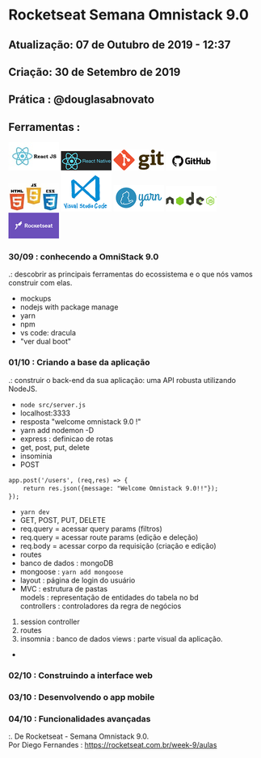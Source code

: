 # Rocketseat Semana Omnistack 9.0

## Atualização: 07 de Outubro de 2019 - 12:37
## Criação: 30 de Setembro de 2019
## Prática : @douglasabnovato

## Ferramentas : 

![ReactJS](/images/logo-reactjs.jpg)
![React Native](/images/logo-react-native.png)
![Git](/images/logo-git.png)
![Github](/images/logo-github.png)
![HTML/CSS/Javascript](/images/logo-html-css-js.jpeg)
![VSCode](/images/logo-VSCode.png)
![Yarn](/images/logo-yarn.png)
![Nodejs](/images/nodejs.png)
![Rocketseat](/images/logo-rocketseat.png)

### 30/09 : conhecendo a OmniStack 9.0
.: descobrir as principais ferramentas do ecossistema e o que nós vamos construir com elas.
- mockups
- nodejs with package manage
- yarn
- npm
- vs code: dracula
- "ver dual boot"

### 01/10 : Criando a base da aplicação
.: construir o back-end da sua aplicação: uma API robusta utilizando NodeJS.
- `node src/server.js`
- localhost:3333
- resposta "welcome omnistack 9.0 !"
- yarn add nodemon -D
- express : definicao de rotas
- get, post, put, delete
- insominia
- POST
```` 
app.post('/users', (req,res) => {
    return res.json({message: "Welcome Omnistack 9.0!!"});
});
````
- `yarn dev`
- GET, POST, PUT, DELETE
- req.query = acessar query params (filtros)
- req.query = acessar route params (edição e deleção)
- req.body = acessar corpo da requisição (criação e edição)
- routes
- banco de dados : mongoDB
- mongoose : `yarn add mongoose`
- layout : página de login do usuário
- MVC : estrutura de pastas<br>
models : representação de entidades do tabela no bd<br>
controllers : controladores da regra de negócios<br>
1. session controller
2. routes
3. insomnia : banco de dados
views : parte visual da aplicação.
- 

### 02/10 : Construindo a interface web

### 03/10 : Desenvolvendo o app mobile  

### 04/10 : Funcionalidades avançadas

:. De Rocketseat - Semana Omnistack 9.0.<br>
Por Diego Fernandes : https://rocketseat.com.br/week-9/aulas